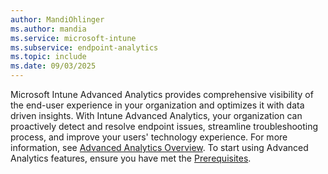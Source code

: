 ```yaml
---
author: MandiOhlinger
ms.author: mandia
ms.service: microsoft-intune
ms.subservice: endpoint-analytics
ms.topic: include
ms.date: 09/03/2025
---
```

<!--Don't apply H2 in this include file since they are context driven by article. Used in enroll-configmgr.md and enroll-intune.md files -->
Microsoft Intune Advanced Analytics provides comprehensive visibility of the end-user experience in your organization and optimizes it with data driven insights. With Intune Advanced Analytics, your organization can proactively detect and resolve endpoint issues, streamline troubleshooting process, and improve your users' technology experience. For more information, see [Advanced Analytics Overview](../advanced-analytics.md). To start using Advanced Analytics features, ensure you have met the [Prerequisites](../advanced-analytics-plan.md#prerequisites).
